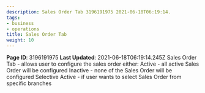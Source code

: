 ```yaml
---
description: Sales Order Tab 3196191975 2021-06-18T06:19:14.
tags:
- business
- operations
title: Sales Order Tab
weight: 10
---
```


**Page ID**: 3196191975
**Last Updated**: 2021-06-18T06:19:14.245Z
Sales Order Tab - allows user to configure the sales order either:
Active - all active Sales Order will be configured 
Inactive - none of the Sales Order will be configured 
Selective Active - if user wants to select Sales Order from specific branches